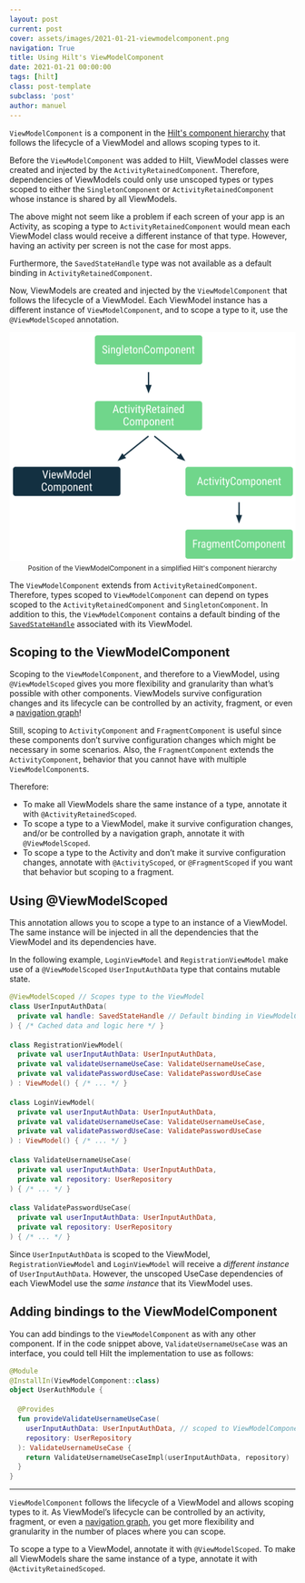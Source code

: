 ```yaml
---
layout: post
current: post
cover: assets/images/2021-01-21-viewmodelcomponent.png
navigation: True
title: Using Hilt's ViewModelComponent
date: 2021-01-21 00:00:00
tags: [hilt]
class: post-template
subclass: 'post'
author: manuel
---
```


`ViewModelComponent` is a component in the [Hilt's component hierarchy](https://developer.android.com/training/dependency-injection/hilt-android#component-hierarchy) that follows the lifecycle of a ViewModel and allows scoping types to it.

Before the `ViewModelComponent` was added to Hilt, ViewModel classes were created and injected by the `ActivityRetainedComponent`. Therefore, dependencies of ViewModels could only use unscoped types or types scoped to either the `SingletonComponent` or `ActivityRetainedComponent` whose instance is shared by all ViewModels.

The above might not seem like a problem if each screen of your app is an Activity, as scoping a type to `ActivityRetainedComponent` would mean each ViewModel class would receive a different instance of that type. However, having an activity per screen is not the case for most apps.

Furthermore, the `SavedStateHandle` type was not available as a default binding in `ActivityRetainedComponent`.

Now, ViewModels are created and injected by the `ViewModelComponent` that follows the lifecycle of a ViewModel. Each ViewModel instance has a different instance of `ViewModelComponent`, and to scope a type to it, use the `@ViewModelScoped` annotation.

<p align="center">
  <img width="600" src="assets/images/2021-01-21-viewmodelcomponent_1.png">
  <small>Position of the ViewModelComponent in a simplified Hilt's component hierarchy</small>
</p>

The `ViewModelComponent` extends from `ActivityRetainedComponent`. Therefore, types scoped to `ViewModelComponent` can depend on types scoped to the `ActivityRetainedComponent` and `SingletonComponent`. In addition to this, the `ViewModelComponent` contains a default binding of the [`SavedStateHandle`](https://developer.android.com/reference/androidx/lifecycle/SavedStateHandle) associated with its ViewModel.

## Scoping to the ViewModelComponent

Scoping to the `ViewModelComponent`, and therefore to a ViewModel, using `@ViewModelScoped` gives you more flexibility and granularity than what’s possible with other components. ViewModels survive configuration changes and its lifecycle can be controlled by an activity, fragment, or even a [navigation graph](https://developer.android.com/reference/androidx/navigation/NavBackStackEntry)!

Still, scoping to `ActivityComponent` and `FragmentComponent` is useful since these components don’t survive configuration changes which might be necessary in some scenarios. Also, the `FragmentComponent` extends the `ActivityComponent`, behavior that you cannot have with multiple `ViewModelComponent`s.

Therefore:
* To make all ViewModels share the same instance of a type, annotate it with `@ActivityRetainedScoped`.
* To scope a type to a ViewModel, make it survive configuration changes, and/or be controlled by a navigation graph, annotate it with `@ViewModelScoped`.
* To scope a type to the Activity and don’t make it survive configuration changes, annotate with `@ActivityScoped`, or `@FragmentScoped` if you want that behavior but scoping to a fragment.

## Using @ViewModelScoped

This annotation allows you to scope a type to an instance of a ViewModel. The same instance will be injected in all the dependencies that the ViewModel and its dependencies have.

In the following example, `LoginViewModel` and `RegistrationViewModel` make use of a `@ViewModelScoped` `UserInputAuthData` type that contains mutable state.

```kotlin
@ViewModelScoped // Scopes type to the ViewModel
class UserInputAuthData(
  private val handle: SavedStateHandle // Default binding in ViewModelComponent
) { /* Cached data and logic here */ }

class RegistrationViewModel(
  private val userInputAuthData: UserInputAuthData,
  private val validateUsernameUseCase: ValidateUsernameUseCase,
  private val validatePasswordUseCase: ValidatePasswordUseCase
) : ViewModel() { /* ... */ }

class LoginViewModel(
  private val userInputAuthData: UserInputAuthData,
  private val validateUsernameUseCase: ValidateUsernameUseCase,
  private val validatePasswordUseCase: ValidatePasswordUseCase
) : ViewModel() { /* ... */ }

class ValidateUsernameUseCase(
  private val userInputAuthData: UserInputAuthData,
  private val repository: UserRepository
) { /* ... */ }

class ValidatePasswordUseCase(
  private val userInputAuthData: UserInputAuthData,
  private val repository: UserRepository
) { /* ... */ }
```

Since `UserInputAuthData` is scoped to the ViewModel, `RegistrationViewModel` and `LoginViewModel` will receive a _different instance_ of `UserInputAuthData`. However, the unscoped UseCase dependencies of each ViewModel use the _same instance_ that its ViewModel uses.

## Adding bindings to the ViewModelComponent

You can add bindings to the `ViewModelComponent` as with any other component. If in the code snippet above, `ValidateUsernameUseCase` was an interface, you could tell Hilt the implementation to use as follows:

```kotlin
@Module
@InstallIn(ViewModelComponent::class)
object UserAuthModule {

  @Provides
  fun provideValidateUsernameUseCase(
    userInputAuthData: UserInputAuthData, // scoped to ViewModelComponent
    repository: UserRepository
  ): ValidateUsernameUseCase {
    return ValidateUsernameUseCaseImpl(userInputAuthData, repository)
  }
}
```

---

`ViewModelComponent` follows the lifecycle of a ViewModel and allows scoping types to it. As ViewModel’s lifecycle can be controlled by an activity, fragment, or even a [navigation graph](https://developer.android.com/reference/androidx/navigation/NavBackStackEntry), you get more flexibility and granularity in the number of places where you can scope.

To scope a type to a ViewModel, annotate it with `@ViewModelScoped`. To make all ViewModels share the same instance of a type, annotate it with `@ActivityRetainedScoped`.
